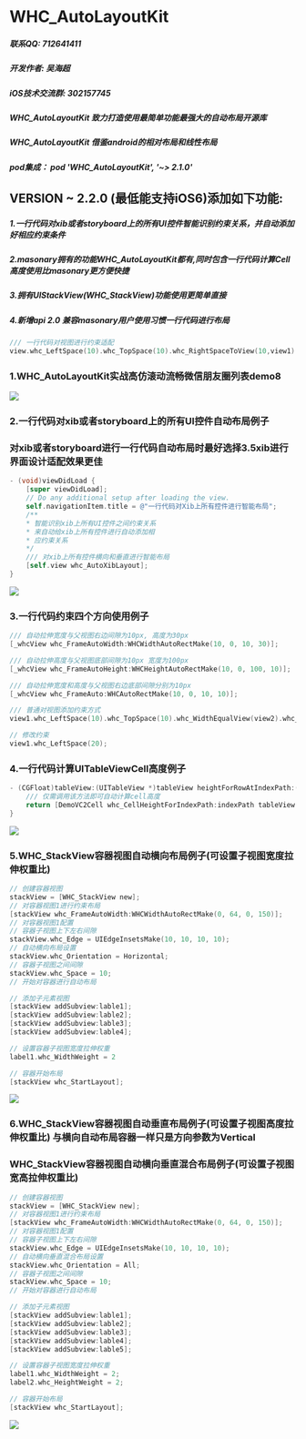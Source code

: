 # WHC_AutoLayoutKit

##### 联系QQ: 712641411
##### 开发作者: 吴海超
##### iOS技术交流群: 302157745

##### WHC_AutoLayoutKit 致力打造使用最简单功能最强大的自动布局开源库
##### WHC_AutoLayoutKit 借鉴android的相对布局和线性布局
##### pod集成： pod 'WHC_AutoLayoutKit', '~> 2.1.0'

## VERSION ~ 2.2.0 (最低能支持iOS6)添加如下功能:
##### 1.一行代码对xib或者storyboard上的所有UI控件智能识别约束关系，并自动添加好相应约束条件
##### 2.masonary拥有的功能WHC_AutoLayoutKit都有,同时包含一行代码计算Cell高度使用比masonary更方便快捷
##### 3.拥有UIStackView(WHC_StackView)功能使用更简单直接
##### 4.新增api 2.0 兼容masonary用户使用习惯一行代码进行布局
```objective-c
/// 一行代码对视图进行约束适配
view.whc_LeftSpace(10).whc_TopSpace(10).whc_RightSpaceToView(10,view1).whc_Height(100);
```

### 1.WHC_AutoLayoutKit实战高仿滚动流畅微信朋友圈列表demo8

![](https://github.com/netyouli/WHC_AutoLayoutKit/blob/master/Gif/f.gif)

### 2.一行代码对xib或者storyboard上的所有UI控件自动布局例子
###   对xib或者storyboard进行一行代码自动布局时最好选择3.5xib进行界面设计适配效果更佳
```objective-c
- (void)viewDidLoad {
    [super viewDidLoad];
    // Do any additional setup after loading the view.
    self.navigationItem.title = @"一行代码对Xib上所有控件进行智能布局";
    /**
    * 智能识别xib上所有UI控件之间约束关系
    * 来自动给xib上所有控件进行自动添加相
    * 应约束关系
    */
    /// 对xib上所有控件横向和垂直进行智能布局
    [self.view whc_AutoXibLayout];
}

```
![](https://github.com/netyouli/WHC_AutoLayoutKit/blob/master/Gif/d.gif)

### 3.一行代码约束四个方向使用例子
```objective-c
/// 自动拉伸宽度与父视图右边间隙为10px, 高度为30px
[_whcView whc_FrameAutoWidth:WHCWidthAutoRectMake(10, 0, 10, 30)];

/// 自动拉伸高度与父视图底部间隙为10px 宽度为100px
[_whcView whc_FrameAutoHeight:WHCHeightAutoRectMake(10, 0, 100, 10)];

/// 自动拉伸宽度和高度与父视图右边底部间隙分别为10px
[_whcView whc_FrameAuto:WHCAutoRectMake(10, 0, 10, 10)];

/// 普通对视图添加约束方式
view1.whc_LeftSpace(10).whc_TopSpace(10).whc_WidthEqualView(view2).whc_Height(150);

// 修改约束
view1.whc_LeftSpace(20);
```
### 4.一行代码计算UITableViewCell高度例子

```objective-c
- (CGFloat)tableView:(UITableView *)tableView heightForRowAtIndexPath:(NSIndexPath *)indexPath {
    /// 仅需调用该方法即可自动计算cell高度
    return [DemoVC2Cell whc_CellHeightForIndexPath:indexPath tableView:tableView];
}

```
![](https://github.com/netyouli/WHC_AutoLayoutKit/blob/master/Gif/a.gif)

### 5.WHC_StackView容器视图自动横向布局例子(可设置子视图宽度拉伸权重比)
```objective-c
// 创建容器视图
stackView = [WHC_StackView new];
// 对容器视图1进行约束布局
[stackView whc_FrameAutoWidth:WHCWidthAutoRectMake(0, 64, 0, 150)];
// 对容器视图1配置
// 容器子视图上下左右间隙
stackView.whc_Edge = UIEdgeInsetsMake(10, 10, 10, 10);
// 自动横向布局设置
stackView.whc_Orientation = Horizontal;
// 容器子视图之间间隙
stackView.whc_Space = 10; 
// 开始对容器进行自动布局

// 添加子元素视图
[stackView addSubview:lable1];
[stackView addSubview:lable2];
[stackView addSubview:lable3];
[stackView addSubview:lable4];

// 设置容器子视图宽度拉伸权重
label1.whc_WidthWeight = 2

// 容器开始布局
[stackView whc_StartLayout];
```
![](https://github.com/netyouli/WHC_AutoLayoutKit/blob/master/Gif/c.gif)

### 6.WHC_StackView容器视图自动垂直布局例子(可设置子视图高度拉伸权重比) 与横向自动布局容器一样只是方向参数为Vertical
###   WHC_StackView容器视图自动横向垂直混合布局例子(可设置子视图宽高拉伸权重比)
```objective-c
// 创建容器视图
stackView = [WHC_StackView new];
// 对容器视图1进行约束布局
[stackView whc_FrameAutoWidth:WHCWidthAutoRectMake(0, 64, 0, 150)];
// 对容器视图1配置
// 容器子视图上下左右间隙
stackView.whc_Edge = UIEdgeInsetsMake(10, 10, 10, 10);
// 自动横向垂直混合布局设置
stackView.whc_Orientation = All;
// 容器子视图之间间隙
stackView.whc_Space = 10; 
// 开始对容器进行自动布局

// 添加子元素视图
[stackView addSubview:lable1];
[stackView addSubview:lable2];
[stackView addSubview:lable3];
[stackView addSubview:lable4];
[stackView addSubview:lable5];

// 设置容器子视图宽度拉伸权重
label1.whc_WidthWeight = 2;
label2.whc_HeightWeight = 2;

// 容器开始布局
[stackView whc_StartLayout];
```
![](https://github.com/netyouli/WHC_AutoLayoutKit/blob/master/Gif/b.gif)